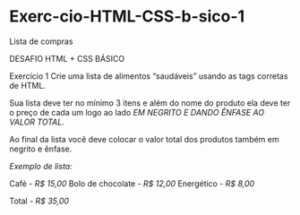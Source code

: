 # Exerc-cio-HTML-CSS-b-sico-1
Lista de compras

DESAFIO HTML + CSS BÁSICO

Exercício 1
Crie uma lista de alimentos “saudáveis”
usando as tags corretas de HTML.

Sua lista deve ter no mínimo 3 itens e além do
nome do produto ela deve ter o preço de cada
um logo ao lado *EM NEGRITO E DANDO
ÊNFASE AO VALOR TOTAL*.

Ao final da lista você deve colocar o valor total
dos produtos também em negrito e ênfase.

*Exemplo de lista:*

Café - *R$ 15,00*
Bolo de chocolate - *R$ 12,00*
Energético - *R$ 8,00*

Total - *R$ 35,00*
